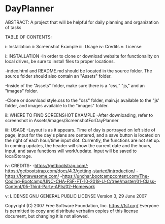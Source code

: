 # DayPlanner
ABSTRACT: A project that will be helpful for daily planning and organization of tasks

TABLE OF CONTENTS:

i: Installation
ii: Screenshot Example
iii: Usage 
iv: Credits 
v: License

i: INSTALLATION -In order to clone or download website for functionality on local drives, be sure to install files to proper locations.

-index.html and README.md should be located in the source folder. The source folder should also contain an "Assets" folder.

-Inside of the "Assets" folder, make sure there is a "css," "js," and an "images" folder.

-Clone or download style.css to the "css" folder, main.js available to the "js' folder, and images available to the "images" folder.

ii: WHERE TO FIND SCREENSHOT EXAMPLE -After downloading, refer to screenshot in Assets/images/ScreenshotForDayPlanner

iii: USAGE -Layout is as it appears. Time of day is portrayed on left side of page, input for the day's plans are centered, and a save button is located on the right of each hour/time input slot. Currently, the functions are not set up. In coming updates, the header will show the current date and the hours, input, and save functions will work/update. Input will be saved to localStorage.

iv: CREDITS-
-https://getbootstrap.com/; https://getbootstrap.com/docs/4.3/getting-started/introduction/
-https://fontawesome.com/
-https://unchar.bootcampcontent.com/The-Coding-Bootcamp/UNC-CHA-FSF-FT-10-2019-U-C/tree/master/01-Class-Content/05-Third-Party-APIs/02-Homework 

v: LICENSE GNU GENERAL PUBLIC LICENSE Version 3, 29 June 2007

Copyright (C) 2007 Free Software Foundation, Inc. https://fsf.org/ Everyone is permitted to copy and distribute verbatim copies of this license document, but changing it is not allowed.